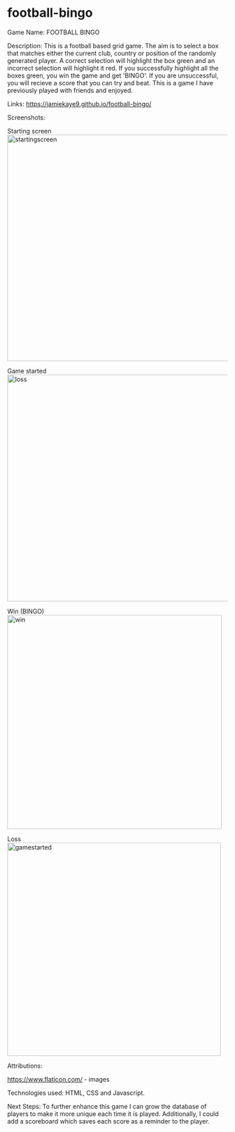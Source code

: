 # football-bingo

Game Name: FOOTBALL BINGO

Description: This is a football based grid game. The aim is to select a box that matches either the current club, country or position of the randomly generated player. A correct selection will highlight the box green and an incorrect selection will highlight it red. If you successfully highlight all the boxes green, you win the game and get 'BINGO'. If you are unsuccessful, you will recieve a score that you can try and beat. This is a game I have previously played with friends and enjoyed.

Links: https://jamiekaye9.github.io/football-bingo/

Screenshots:

Starting screen
<img width="518" alt="startingscreen" src="https://github.com/user-attachments/assets/3b3f79ac-7f1d-4b97-89f2-fda6d1daa864">

Game started
<img width="519" alt="loss" src="https://github.com/user-attachments/assets/bf568817-baae-47a4-b29f-ef085631a731">

Win (BINGO)
<img width="490" alt="win" src="https://github.com/user-attachments/assets/efa6abe2-92c6-4543-9d13-88d5d0bb86ae">

Loss
<img width="488" alt="gamestarted" src="https://github.com/user-attachments/assets/4ef1d5d2-bbba-4267-8e52-f35e160a7c98">


Attributions:

https://www.flaticon.com/ - images

Technologies used: HTML, CSS and Javascript.

Next Steps: To further enhance this game I can grow the database of players to make it more unique each time it is played. Additionally, I could add a scoreboard which saves each score as a reminder to the player.




